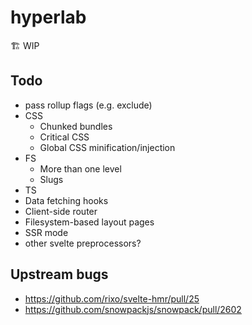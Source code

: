 # hyperlab

🏗 WIP

## Todo

- pass rollup flags (e.g. exclude)
- CSS
  - Chunked bundles
  - Critical CSS
  - Global CSS minification/injection
- FS
  - More than one level
  - Slugs
- TS
- Data fetching hooks
- Client-side router
- Filesystem-based layout pages
- SSR mode
- other svelte preprocessors?

## Upstream bugs

- https://github.com/rixo/svelte-hmr/pull/25
- https://github.com/snowpackjs/snowpack/pull/2602
